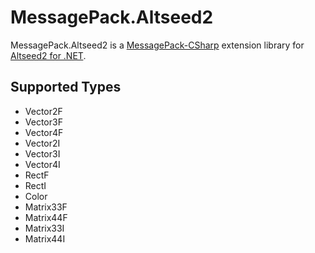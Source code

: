 # MessagePack.Altseed2

MessagePack.Altseed2 is a
[MessagePack-CSharp](https://github.com/neuecc/MessagePack-CSharp)
extension library for
[Altseed2 for .NET](https://github.com/altseed/altseed2-csharp).

## Supported Types

- Vector2F
- Vector3F
- Vector4F
- Vector2I
- Vector3I
- Vector4I
- RectF
- RectI
- Color
- Matrix33F
- Matrix44F
- Matrix33I
- Matrix44I
